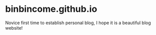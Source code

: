 # binbincome.github.io
Novice first time to establish personal blog, I hope it is a beautiful blog website!
